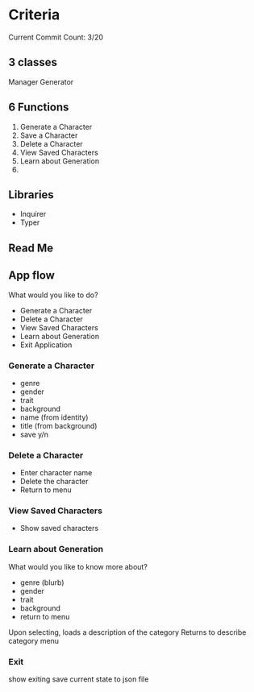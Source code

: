 # Criteria
Current Commit Count: 3/20

## 3 classes
Manager
Generator

## 6 Functions
1. Generate a Character
2. Save a Character
3. Delete a Character
4. View Saved Characters
5. Learn about Generation
6. 

## Libraries
- Inquirer
- Typer

## Read Me

## App flow
What would you like to do? 
- Generate a Character
- Delete a Character
- View Saved Characters
- Learn about Generation
- Exit Application

### Generate a Character
- genre
- gender
- trait
- background
- name (from identity)
- title (from background)
- save y/n

### Delete a Character
- Enter character name 
- Delete the character
- Return to menu

### View Saved Characters
- Show saved characters

### Learn about Generation
What would you like to know more about? 
- genre (blurb)
- gender
- trait
- background
- return to menu
 
Upon selecting, loads a description of the category
Returns to describe category menu

### Exit
show exiting
save current state to json file




